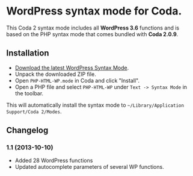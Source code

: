 # WordPress syntax mode for Coda.

This Coda 2 syntax mode includes all __WordPress 3.6__ functions and is based on the PHP syntax mode that comes bundled with __Coda 2.0.9__.

## Installation

* [Download the latest WordPress Syntax Mode](https://github.com/tillkruess/Coda-WordPress-Mode/archive/master.zip).
* Unpack the downloaded ZIP file.
* Open `PHP-HTML-WP.mode` in Coda and click "Install".
* Open a PHP file and select `PHP-HTML-WP` under `Text -> Syntax Mode` in the toolbar.

This will automatically install the syntax mode to `~/Library/Application Support/Coda 2/Modes`.

## Changelog

### 1.1 (2013-10-10)

  - Added 28 WordPress functions
  - Updated autocomplete parameters of several WP functions.
